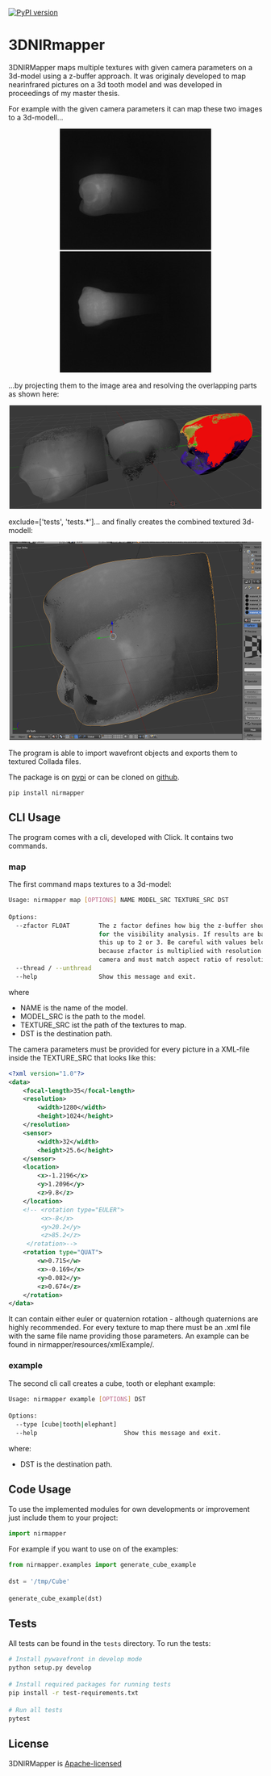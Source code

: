 [![PyPI version](https://badge.fury.io/py/nirmapper.svg)](https://badge.fury.io/py/nirmapper)


# 3DNIRmapper

3DNIRMapper maps multiple textures with given camera parameters on a 3d-model using a z-buffer approach. It was originaly developed to map nearinfrared pictures on a 3d tooth model and was developed in proceedings of my master thesis.

For example with the given camera parameters it can map these two images to a 3d-modell...

<div align="center">

[![preview](https://github.com/fechbmaster/3DNIRmapper/blob/master/nirmapper/resources/images/sample1.jpg)](#readme)
[![preview](https://github.com/fechbmaster/3DNIRmapper/blob/master/nirmapper/resources/images/sample2.jpg)](#readme)

</div>

...by projecting them to the image area and resolving the overlapping parts as shown here:

<div align="center">

[![preview](https://github.com/fechbmaster/3DNIRmapper/blob/master/nirmapper/resources/images/overlap.png)](#readme)


</div>

exclude=['tests', 'tests.*']... and finally creates the combined textured 3d-modell:

<div align="center">

[![preview](https://github.com/fechbmaster/3DNIRmapper/blob/master/nirmapper/resources/images/result.png)](#readme)

</div>

The program is able to import wavefront objects and exports them to textured Collada files.

The package is on [pypi](https://pypi.org/project/nirmapper/)
or can be cloned on [github](https://github.com/fechbmaster/3DNIRmapper).

```
pip install nirmapper
```

## CLI Usage

The program comes with a cli, developed with Click. It contains two commands. 

### map

The first command maps textures to a 3d-model:
```bash
Usage: nirmapper map [OPTIONS] NAME MODEL_SRC TEXTURE_SRC DST

Options:
  --zfactor FLOAT        The z factor defines how big the z-buffer should be
                         for the visibility analysis. If results are bad put
                         this up to 2 or 3. Be careful with values below zero
                         because zfactor is multiplied with resolution of
                         camera and must match aspect ratio of resolution.
  --thread / --unthread
  --help                 Show this message and exit.
```
where
* NAME is the name of the model.
* MODEL_SRC is the path to the model.
* TEXTURE_SRC ist the path of the textures to map.
* DST is the destination path.

The camera parameters must be provided for every picture in a XML-file inside the TEXTURE_SRC that looks like this:

```xml
<?xml version="1.0"?>
<data>
    <focal-length>35</focal-length>
    <resolution>
        <width>1280</width>
        <height>1024</height>
    </resolution>
    <sensor>
        <width>32</width>
        <height>25.6</height>
    </sensor>
    <location>
        <x>-1.2196</x>
        <y>1.2096</y>
        <z>9.8</z>
    </location>
    <!-- <rotation type="EULER">
         <x>-8</x>
         <y>20.2</y>
         <z>85.2</z>
     </rotation>-->
    <rotation type="QUAT">
        <w>0.715</w>
        <x>-0.169</x>
        <y>0.082</y>
        <z>0.674</z>
    </rotation>
</data>
```
It can contain either euler or quaternion rotation - although quaternions are highly recommended. For every texture to map there must be an .xml file with the same file name providing those parameters. An example can be found in nirmapper/resources/xmlExample/.

### example

The second cli call creates a cube, tooth or elephant example:

```bash
Usage: nirmapper example [OPTIONS] DST

Options:
  --type [cube|tooth|elephant]
  --help                        Show this message and exit.

```
where:
* DST is the destination path.

## Code Usage

To use the implemented modules for own developments or improvement just include them to your project:

```python
import nirmapper
```

For example if you want to use on of the examples:

```python
from nirmapper.examples import generate_cube_example

dst = '/tmp/Cube'

generate_cube_example(dst)
```

## Tests

All tests can be found in the `tests` directory. To run the tests:

```bash
# Install pywavefront in develop mode
python setup.py develop

# Install required packages for running tests
pip install -r test-requirements.txt

# Run all tests
pytest
```

License
-------

3DNIRMapper is [Apache-licensed](https://github.com/fechbmaster/3DNirmapper/LICENSE)

